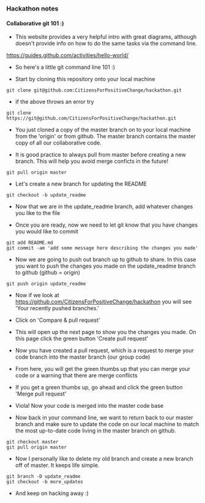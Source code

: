 ### Hackathon notes

#### Collaborative git 101 :)

- This website provides a very helpful intro with great diagrams, although doesn't provide info on how to do the same tasks via the command line. 

https://guides.github.com/activities/hello-world/

- So here's a little git command line 101 :)

- Start by cloning this repository onto your local machine

```
git clone git@github.com:CitizensForPositiveChange/hackathon.git
```

- if the above throws an error try

```
git clone https://git@github.com/CitizensForPositiveChange/hackathon.git
```

- You just cloned a copy of the master branch on to your local machine from the 'origin' or from github.  The master branch contains the master copy of all our collaborative code.

- It is good practice to always pull from master before creating a new branch. This will help you avoid merge conficts in the future!

```
git pull origin master
```

- Let's create a new branch for updating the README

```
git checkout -b update_readme
```

- Now that we are in the update_readme branch, add whatever changes you like to the file

- Once you are ready, now we need to let git know that you have changes you would like to commit

```
git add README.md
git commit -am 'add some message here describing the changes you made'
```

- Now we are going to push out branch up to github to share.  In this case you want to push the changes you made on the update_readme branch to github (github = origin)

```
git push origin update_readme
```

- Now if we look at https://github.com/CitizensForPositiveChange/hackathon you will see 'Your recently pushed branches.'

- Click on 'Compare & pull request'

- This will open up the next page to show you the changes you made. On this page click the green button 'Create pull request'

- Now you have created a pull request, which is a request to merge your code branch into the master branch (our group code)

- From here, you will get the green thumbs up that you can merge your code or a warning that there are merge conflicts

- If you get a green thumbs up, go ahead and click the green button 'Merge pull request'

- Viola! Now your code is merged into the master code base

- Now back in your command line, we want to return back to our master branch and make sure to update the code on our local machine to match the most up-to-date code living in the master branch on github.

```
git checkout master
git pull origin master
```

- Now I personally like to delete my old branch and create a new branch off of master. It keeps life simple.

```
git branch -D update_readme
git checkout -b more_updates
```

- And keep on hacking away :)
